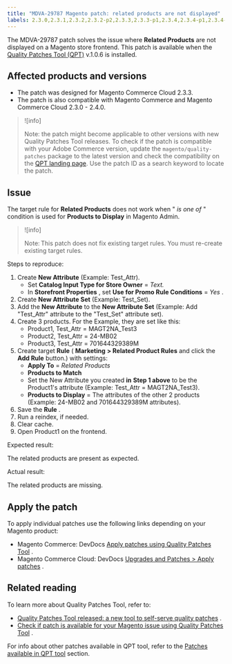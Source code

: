 ```yaml
---
title: "MDVA-29787 Magento patch: related products are not displayed"
labels: 2.3.0,2.3.1,2.3.2,2.3.2-p2,2.3.3,2.3.3-p1,2.3.4,2.3.4-p1,2.3.4-p2,2.3.5,2.3.5-p1,2.3.5-p2,2.3.6,2.4.0,2.4.0-p1,QPT 1.0.6,QPT patches,Magento Commerce,Magento Commerce Cloud,related products,support tools,target rule
---
```


The MDVA-29787 patch solves the issue where **Related Products** are not displayed on a Magento store frontend. This patch is available when the [Quality Patches Tool (QPT)](https://devdocs.magento.com/guides/v2.4/comp-mgr/patching.html#mqp) v.1.0.6 is installed.

## Affected products and versions

* The patch was designed for Magento Commerce Cloud 2.3.3.
* The patch is also compatible with Magento Commerce and Magento Commerce Cloud 2.3.0 - 2.4.0.

>![info]
>
>Note: the patch might become applicable to other versions with new Quality Patches Tool releases. To check if the patch is compatible with your Adobe Commerce version, update the `magento/quality-patches` package to the latest version and check the compatibility on the [QPT landing page](https://devdocs.magento.com/quality-patches/tool.html#patch-grid). Use the patch ID as a search keyword to locate the patch.

## Issue

The target rule for **Related Products** does not work when " *is one of* " condition is used for **Products to Display** in Magento Admin.

>![info]
>
>Note: This patch does not fix existing target rules. You must re-create existing target rules.

 <span class="wysiwyg-underline">Steps to reproduce:</span>

1. Create **New Attribute** (Example: Test\_Attr).
    * Set **Catalog Input Type for Store Owner** = *Text.*
    * In **Storefront Properties** , set **Use for Promo Rule Conditions** = *Yes* .
1. Create **New Attribute Set** (Example: Test\_Set).
1. Add the **New Attribute** to the **New Attribute Set** (Example: Add "Test\_Attr" attribute to the "Test\_Set" attribute set).
1. Create 3 products. For the Example, they are set like this:
    * Product1, Test\_Attr = MAGT2NA\_Test3
    * Product2, Test\_Attr = 24-MB02
    * Product3, Test\_Attr = 701644329389M
1. Create target **Rule** ( **Marketing**   **> Related Product Rules** and click the **Add Rule** button.) with settings:
    * **Apply To** = *Related Products*
    * **Products to Match**
    * Set the New Attribute you created **in**   **Step 1 above** to be the Product1's attribute (Example: Test\_Attr = MAGT2NA\_Test3).
    * **Products to Display** = The attributes of the other 2 products (Example: 24-MB02 and 701644329389M attributes).
1. Save the **Rule** .
1. Run a reindex, if needed.
1. Clear cache.
1. Open Product1 on the frontend.

 <span class="wysiwyg-underline">Expected result:</span>

The related products are present as expected.

 <span class="wysiwyg-underline">Actual result:</span>

The related products are missing.

## Apply the patch

To apply individual patches use the following links depending on your Magento product:

* Magento Commerce: DevDocs [Apply patches using Quality Patches Tool](https://devdocs.magento.com/guides/v2.4/comp-mgr/patching/mqp.html) .
* Magento Commerce Cloud: DevDocs [Upgrades and Patches > Apply patches](https://devdocs.magento.com/cloud/project/project-patch.html) .

## Related reading

To learn more about Quality Patches Tool, refer to:

* [Quality Patches Tool released: a new tool to self-serve quality patches](https://support.magento.com/hc/en-us/articles/360047139492) .
* [Check if patch is available for your Magento issue using Quality Patches Tool](https://support.magento.com/hc/en-us/articles/360047125252) .

For info about other patches available in QPT tool, refer to the [Patches available in QPT tool](https://support.magento.com/hc/en-us/sections/360010506631-Patches-available-in-QPT-tool-) section.
